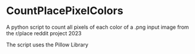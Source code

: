 # CountPlacePixelColors
A python script to count all pixels of each color of a .png input image from the r/place reddit project 2023

The script uses the Pillow Library
